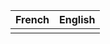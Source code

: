 
| <center>French</center> | <center>English</center> |
| ----------------------- | ------------------------ |
|                         |                          |
